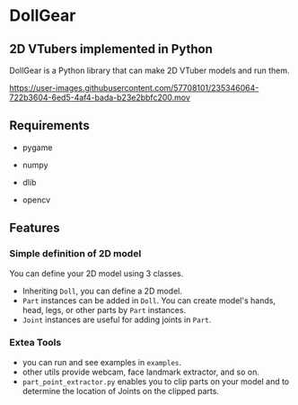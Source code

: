 # DollGear
## 2D VTubers implemented in Python
DollGear is a Python library that can 
make 2D VTuber models and run them.

https://user-images.githubusercontent.com/57708101/235346064-722b3604-6ed5-4af4-bada-b23e2bbfc200.mov


## Requirements
- pygame
- numpy

- dlib
- opencv

## Features
### Simple definition of 2D model
You can define your 2D model using 3 classes.
- Inheriting `Doll`, you can define a 2D model.
- `Part` instances can be added in `Doll`.
You can create model's hands, head, legs, or 
other parts by `Part` instances.
- `Joint` instances are useful for adding 
joints in `Part`.

### Extea Tools
- you can run and see examples in `examples`.
- other utils provide webcam, face landmark extractor,
and so on.
- `part_point_extractor.py` enables you to
clip parts on your model and to determine the location
of Joints on the clipped parts. 
